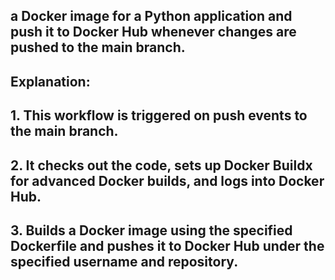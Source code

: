## a Docker image for a Python application and push it to Docker Hub whenever changes are pushed to the main branch.
## Explanation:
## 1. This workflow is triggered on push events to the main branch.
## 2. It checks out the code, sets up Docker Buildx for advanced Docker builds, and logs into Docker Hub.
## 3. Builds a Docker image using the specified Dockerfile and pushes it to Docker Hub under the specified username and repository.